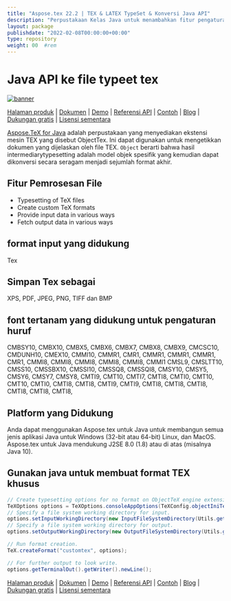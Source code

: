 ```yaml
---
title: "Aspose.tex 22.2 | TEX & LATEX TypeSet & Konversi Java API" 
description: "Perpustakaan Kelas Java untuk menambahkan fitur pengaturan huruf di dalam aplikasi Anda. Konversi Tex & LaTeX ke PDF, XPS, SVG dll. Mendukung sub-pengambilan font, ligatur, rasterisasi, dll." 
layout: package
publishdate: "2022-02-08T00:00:00+00:00"
type: repository
weight: 00	#rem
---
```


# Java API ke file typeet tex
[![banner](../aspose_tex-for-java-banner.png)](./)

[Halaman produk](https://products.aspose.com/tex/java) | [Dokumen](https://downloads.aspose.com/tex/java) | [Demo](https://products.aspose.app/tex/family) | [Referensi API](https://apireference.aspose.com/tex/java) | [Contoh](https://github.com/aspose-tex/Aspose.TeX-for-Java/tree/master/Contoh) | [Blog](https://blog.aspose.com/category/tex/) | [Dukungan gratis](https://forum.aspose.com/c/tex) | [Lisensi sementara](https://purchase.aspose.com/temporary-license)

[Aspose.TeX for Java](https://products.aspose.com/tex/java) adalah perpustakaan yang menyediakan ekstensi mesin TEX yang disebut ObjectTex. Ini dapat digunakan untuk mengetikkan dokumen yang dijelaskan oleh file TEX. `Object` berarti bahwa hasil intermediarytypesetting adalah model objek spesifik yang kemudian dapat dikonversi secara seragam menjadi sejumlah format akhir.

## Fitur Pemrosesan File
- Typesetting of TeX files
- Create custom TeX formats
- Provide input data in various ways
- Fetch output data in various ways

## format input yang didukung
Tex

## Simpan Tex sebagai
XPS, PDF, JPEG, PNG, TIFF dan BMP

## font tertanam yang didukung untuk pengaturan huruf
CMBSY10, CMBX10, CMBX5, CMBX6, CMBX7, CMBX8, CMBX9, CMCSC10, CMDUNH10, CMEX10, CMMI10, CMMR1, CMR1, CMMR1, CMMR1, CMMR1, CMR1, CMMI8, CMMI8, CMMI8, CMMI8, CMMI8, CMMI1 CMSL9, CMSLTT10, CMSS10, CMSSBX10, CMSSI10, CMSSQ8, CMSSQI8, CMSY10, CMSY5, CMSY6, CMSY7, CMSY8, CMTI9, CMT10, CMTI7, CMTI8, CMTI0, CMT10, CMT10, CMTI0, CMTI8, CMTI8, CMTI9, CMTI9, CMTI8, CMTI8, CMTI8, CMTI8, CMTI8, CMTI8,

## Platform yang Didukung
Anda dapat menggunakan Aspose.tex untuk Java untuk membangun semua jenis aplikasi Java untuk Windows (32-bit atau 64-bit) Linux, dan MacOS. Aspose.tex untuk Java mendukung J2SE 8.0 (1.8) atau di atas (misalnya Java 10).

## Gunakan java untuk membuat format TEX khusus

```java
// Create typesetting options for no format on ObjectTeX engine extension.
TeXOptions options = TeXOptions.consoleAppOptions(TeXConfig.objectIniTeX());
// Specify a file system working directory for input.
options.setInputWorkingDirectory(new InputFileSystemDirectory(Utils.getInputDirectory()));
// Specify a file system working directory for output.
options.setOutputWorkingDirectory(new OutputFileSystemDirectory(Utils.getOutputDirectory()));

// Run format creation.
TeX.createFormat("customtex", options);

// For further output to look write.
options.getTerminalOut().getWriter().newLine();
```

[Halaman produk](https://products.aspose.com/tex/java) | [Dokumen](https://downloads.aspose.com/tex/java) | [Demo](https://products.aspose.app/tex/family) | [Referensi API](https://apireference.aspose.com/tex/java) | [Contoh](https://github.com/aspose-tex/Aspose.TeX-for-Java/tree/master/Contoh) | [Blog](https://blog.aspose.com/category/tex/) | [Dukungan gratis](https://forum.aspose.com/c/tex) | [Lisensi sementara](https://purchase.aspose.com/temporary-license)
